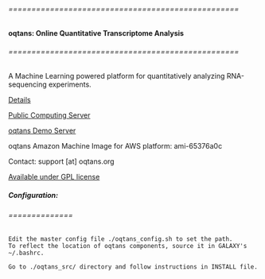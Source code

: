 ###### ==================================================
#### oqtans: Online Quantitative Transcriptome Analysis
###### ==================================================
A Machine Learning powered platform for quantitatively analyzing RNA-sequencing experiments.

[Details](http://oqtans.org)

[Public Computing Server](http://galaxy.cbio.mskcc.org) 

[oqtans Demo Server](http://cloud.oqtans.org) 

oqtans Amazon Machine Image for AWS platform: ami-65376a0c

Contact: support [at] oqtans.org

[Available under GPL license](http://www.gnu.org/copyleft/gpl.html)

##### Configuration:
###### ==============
    
    Edit the master config file ./oqtans_config.sh to set the path. 
    To reflect the location of oqtans components, source it in GALAXY's ~/.bashrc.

    Go to ./oqtans_src/ directory and follow instructions in INSTALL file.
